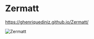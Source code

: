 # Zermatt

https://ghenriquediniz.github.io/Zermatt/



![Zermatt](https://user-images.githubusercontent.com/110628541/200146338-da38969f-6644-41d7-8c68-a0de0c2cd098.gif)
